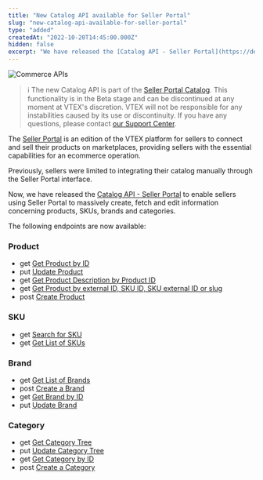 ```yaml
---
title: "New Catalog API available for Seller Portal"
slug: "new-catalog-api-available-for-seller-portal"
type: "added"
createdAt: "2022-10-20T14:45:00.000Z"
hidden: false
excerpt: "We have released the [Catalog API - Seller Portal](https://developers.vtex.com/vtex-rest-api/reference/catalog-api-seller-portal-overview) to enable sellers using Seller Portal to massively create, fetch and edit information concerning products, SKUs, brands and categories."
---
```


![Commerce APIs](https://cdn.jsdelivr.net/gh/vtexdocs/dev-portal-content@main/images/new-catalog-api-available-for-seller-portal-0.png)

> ℹ️ The new Catalog API is part of the [Seller Portal Catalog](https://help.vtex.com/en/tutorial/how-the-seller-portal-catalog-works--7pMB6YOt6YQDQQbzFB4Pxp). This functionality is in the Beta stage and can be discontinued at any moment at VTEX's discretion. VTEX will not be responsible for any instabilities caused by its use or discontinuity. If you have any questions, please contact [our Support Center](https://support.vtex.com/hc/en-us/requests).

The [Seller Portal](https://help.vtex.com/en/tutorial/how-to-set-up-your-store-on-seller-portal--6w1vBdRH2uuBGmUqgNQjwK) is an edition of the VTEX platform for sellers to connect and sell their products on marketplaces, providing sellers with the essential capabilities for an ecommerce operation.

Previously, sellers were limited to integrating their catalog manually through the Seller Portal interface.

Now, we have released the [Catalog API - Seller Portal](https://developers.vtex.com/vtex-rest-api/reference/catalog-api-seller-portal-overview) to enable sellers using Seller Portal to massively create, fetch and edit information concerning products, SKUs, brands and categories.

The following endpoints are now available:

### Product

- get [Get Product by ID](https://developers.vtex.com/vtex-rest-api/reference/getproduct)
- put [Update Product](https://developers.vtex.com/vtex-rest-api/reference/putproduct)
- get [Get Product Description by Product ID](https://developers.vtex.com/vtex-rest-api/reference/getproductdescription)
- get [Get Product by external ID, SKU ID, SKU external ID or slug](https://developers.vtex.com/vtex-rest-api/reference/getproductquery)
- post [Create Product](https://developers.vtex.com/vtex-rest-api/reference/postproduct)

### SKU

- get [Search for SKU](https://developers.vtex.com/vtex-rest-api/reference/searchsku)
- get [Get List of SKUs](https://developers.vtex.com/vtex-rest-api/reference/listsku)

### Brand

- get [Get List of Brands](https://developers.vtex.com/vtex-rest-api/reference/listbrand)
- post [Create a Brand](https://developers.vtex.com/vtex-rest-api/reference/postbrand)
- get [Get Brand by ID](https://developers.vtex.com/vtex-rest-api/reference/getbrand)
- put [Update Brand](https://developers.vtex.com/vtex-rest-api/reference/putbrand)

### Category

- get [Get Category Tree](https://developers.vtex.com/vtex-rest-api/reference/getcategorytree)
- put [Update Category Tree](https://developers.vtex.com/vtex-rest-api/reference/updatecategorytree)
- get [Get Category by ID](https://developers.vtex.com/vtex-rest-api/reference/getbyid-1)
- post [Create a Category](https://developers.vtex.com/vtex-rest-api/reference/createcategory)

